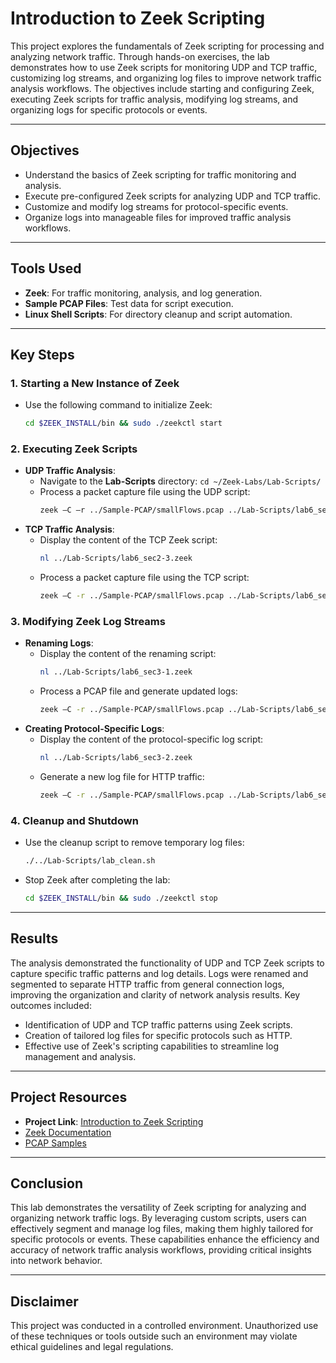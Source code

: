 # Introduction to Zeek Scripting

This project explores the fundamentals of Zeek scripting for processing and analyzing network traffic. Through hands-on exercises, the lab demonstrates how to use Zeek scripts for monitoring UDP and TCP traffic, customizing log streams, and organizing log files to improve network traffic analysis workflows. The objectives include starting and configuring Zeek, executing Zeek scripts for traffic analysis, modifying log streams, and organizing logs for specific protocols or events.

---

## Objectives
- Understand the basics of Zeek scripting for traffic monitoring and analysis.
- Execute pre-configured Zeek scripts for analyzing UDP and TCP traffic.
- Customize and modify log streams for protocol-specific events.
- Organize logs into manageable files for improved traffic analysis workflows.

---

## Tools Used
- **Zeek**: For traffic monitoring, analysis, and log generation.
- **Sample PCAP Files**: Test data for script execution.
- **Linux Shell Scripts**: For directory cleanup and script automation.

---

## Key Steps

### **1. Starting a New Instance of Zeek**
- Use the following command to initialize Zeek:
  ```bash
  cd $ZEEK_INSTALL/bin && sudo ./zeekctl start
  ```

### **2. Executing Zeek Scripts**
- **UDP Traffic Analysis**:
  - Navigate to the **Lab-Scripts** directory: `cd ~/Zeek-Labs/Lab-Scripts/`
  - Process a packet capture file using the UDP script:
    ```bash
    zeek –C –r ../Sample-PCAP/smallFlows.pcap ../Lab-Scripts/lab6_sec2-2.zeek
    ```
- **TCP Traffic Analysis**:
  - Display the content of the TCP Zeek script:
    ```bash
    nl ../Lab-Scripts/lab6_sec2-3.zeek
    ```
  - Process a packet capture file using the TCP script:
    ```bash
    zeek –C -r ../Sample-PCAP/smallFlows.pcap ../Lab-Scripts/lab6_sec2-3.zeek
    ```

### **3. Modifying Zeek Log Streams**
- **Renaming Logs**:
  - Display the content of the renaming script:
    ```bash
    nl ../Lab-Scripts/lab6_sec3-1.zeek
    ```
  - Process a PCAP file and generate updated logs:
    ```bash
    zeek –C -r ../Sample-PCAP/smallFlows.pcap ../Lab-Scripts/lab6_sec3-1.zeek
    ```
- **Creating Protocol-Specific Logs**:
  - Display the content of the protocol-specific log script:
    ```bash
    nl ../Lab-Scripts/lab6_sec3-2.zeek
    ```
  - Generate a new log file for HTTP traffic:
    ```bash
    zeek –C -r ../Sample-PCAP/smallFlows.pcap ../Lab-Scripts/lab6_sec3-2.zeek
    ```

### **4. Cleanup and Shutdown**
- Use the cleanup script to remove temporary log files:
  ```bash
  ./../Lab-Scripts/lab_clean.sh
  ```
- Stop Zeek after completing the lab:
  ```bash
  cd $ZEEK_INSTALL/bin && sudo ./zeekctl stop
  ```

---

## Results
The analysis demonstrated the functionality of UDP and TCP Zeek scripts to capture specific traffic patterns and log details. Logs were renamed and segmented to separate HTTP traffic from general connection logs, improving the organization and clarity of network analysis results. Key outcomes included:
- Identification of UDP and TCP traffic patterns using Zeek scripts.
- Creation of tailored log files for specific protocols such as HTTP.
- Effective use of Zeek's scripting capabilities to streamline log management and analysis.

---

## Project Resources
- **Project Link**: [Introduction to Zeek Scripting](https://github.com/StephVergil/Introduction-to-Zeek-Scripting/blob/main/VNetLab3%20Lab06.docx.pdf)
- [Zeek Documentation](https://docs.zeek.org/)
- [PCAP Samples](https://wiki.wireshark.org/SampleCaptures)

---

## Conclusion
This lab demonstrates the versatility of Zeek scripting for analyzing and organizing network traffic logs. By leveraging custom scripts, users can effectively segment and manage log files, making them highly tailored for specific protocols or events. These capabilities enhance the efficiency and accuracy of network traffic analysis workflows, providing critical insights into network behavior.

---

## Disclaimer
This project was conducted in a controlled environment. Unauthorized use of these techniques or tools outside such an environment may violate ethical guidelines and legal regulations.
